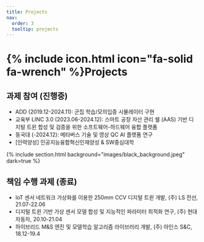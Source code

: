 ```yaml
---
title: Projects
nav:
  order: 3
  tooltip: projects 
---
```


# {% include icon.html icon="fa-solid fa-wrench" %}Projects

## 과제 참여 (진행중)

- ADD (2019.12-2024.11): 군집 학습/모의입증 시뮬레이터 구현
- 교육부 LINC 3.0 (2023.06-2024.12): 스마트 공장 자산 관리 쉘 (AAS) 기반 디지털 트윈 합성 및 검증을 위한 소프트웨어-하드웨어 융합 플랫폼
- 동국대 (-2024.12): 메타버스 기술 및 영상 QC AI 플랫폼 연구
- [인력양성] 인공지능융합혁신인재양성 & SW중심대학

{% include section.html background="images/black_background.jpeg" dark=true %}

## 책임 수행 과제 (종료)

- IoT 센서 네트워크 가상화를 이용한 250mm CCV 디지털 트윈 개발, (주) LS 전선, 21.07-22.06
- 디지털 트윈 기반 가상 센서 모델 합성 및 지능적인 파라미터 최적화 연구, (주) 현대자동차, 20.10-21.04
- 하이브리드 M&S 엔진 및 모델학습 알고리즘 라이브러리 개발, (주) 아인스 S&C, 18.12-19.4

